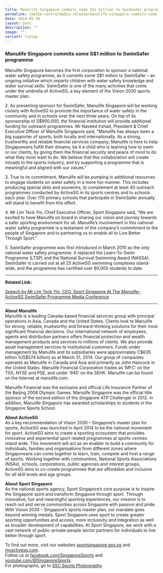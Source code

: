 ```yaml
---
title: Manulife Singapore commits some S$1 million to SwimSafer programme
permalink: /media-centre/media-release/manulife-singapore-commits-some-1-million-to-swimsafer-programme/
date: 2014-05-30
layout: post
description: ""
image: ""
variant: tiptap
---
```

<h3><strong>Manulife Singapore commits some S$1 million to SwimSafer programme</strong></h3>
<p>Manulife Singapore becomes the first corporation to sponsor a national
water safety programme, as it commits some S$1 million to SwimSafer – an
ongoing initiative which imparts children with water safety knowledge and
water survival skills. SwimSafer is one of the many activities that come
under the umbrella of ActiveSG, a key element of the Vision 2030 sports
master plan.</p>
<p>2. As presenting sponsor for SwimSafer, Manulife Singapore will be working
closely with ActiveSG to promote the importance of water safety in the
community and in schools over the next three years. On top of its sponsorship
of S$900,000, the financial institution will provide additional funding
for outreach programmes. Mr Naveed Irshad, President &amp; Chief Executive
Officer of Manulife Singapore said, “Manulife has always been a big supporter
of sports, both locally and internationally. As a strong, trustworthy and
reliable financial services company; Manulife is here to help Singaporeans
fulfill their dreams, be it a child who is learning how to swim or our
clients, by giving them the financial security and peace of mind to do
what they most want to do. We believe that this collaboration will create
inroads to the sports industry, and by supporting a programme that is meaningful
and aligned with our values.”</p>
<p>3. True to its commitment, Manulife will be pumping in additional resources
to engage students on water safety in a more fun manner. This includes
producing special skits and souvenirs, to complement at least 40 outreach
programmes conducted by ActiveSG in its sports centres and to schools each
year. Over 170 primary schools that participate in SwimSafer annually will
stand to benefit from this effort.</p>
<p>4. Mr Lim Teck Yin, Chief Executive Officer, Sport Singapore said, “We
are excited to have Manulife on board in sharing our vision and journey
towards a safer sporting environment for all. Manulife’s involvement in
this national water safety programme is a testament of the company’s commitment
to the people of Singapore and to partnering us to enable all to Live Better
Through Sport.”</p>
<p>5. SwimSafer programme was first introduced in March 2010 as the only
national water safety programme. It replaced the Learn-To-Swim Programme
(LTSP) and the National Survival Swimming Award (NASSA). SwimSafer is carried
out at all 25 ActiveSG swimming complexes island-wide, and the programme
has certified over 80,000 students to date.</p>
<hr>
<p><strong>Related Link:</strong>
</p>
<p><a href="/media-centre/speeches/speech-by-mr-lim-teck-yinmanulife-activesg-swimsafer/" rel="noopener noreferrer nofollow" target="_blank">Speech by Mr Lim Teck Yin, CEO, Sport Singapore At The Manulife-ActiveSG SwimSafer Programme Media Conference</a>
</p>
<hr>
<p><strong>About Manulife</strong>
<br>Manulife is a leading Canada-based financial services group with principal
operations in Asia, Canada and the United States. Clients look to Manulife
for strong, reliable, trustworthy and forward-thinking solutions for their
most significant financial decisions. Our international network of employees,
agents and distribution partners offers financial protection and wealth
management products and services to millions of clients. We also provide
asset management services to institutional customers. Funds under management
by Manulife and its subsidiaries were approximately C$635 billion (US$574
billion) as at March 31, 2014. Our group of companies operates as Manulife
in Canada and Asia and primarily as John Hancock in the United States.
Manulife Financial Corporation trades as ‘MFC’ on the TSX, NYSE and PSE,
and under ‘945’ on the SEHK. Manulife can be found on the Internet at manulife.com.</p>
<p>Manulife Financial was the exclusive and official Life Insurance Partner
of the Beijing 2008 Olympic Games. Manulife Singapore was the official
title sponsor of the second edition of the Singapore ATP Challenger in
2012. In addition, Manulife Singapore has awarded scholarships to students
in the Singapore Sports School.</p>
<p><strong>About ActiveSG</strong>
<br>As a key recommendation of Vision 2030 – Singapore’s master plan for sports,
ActiveSG was launched in April 2014 to be the national movement for sport.
ActiveSG aims to create a sporting ecosystem that provides innovative and
experiential sport related programmes at sports centres island wide. This
movement will act as an enabler to build a community for individuals, families
and organisations from different zones where Singaporeans can come together
to learn, train, compete and host a range of sports. Working together with
communities, National Sports Associations (NSAs), schools, corporations,
public agencies and interest groups, ActiveSG aims to co-create programmes
that are affordable and inclusive for all skill levels and age groups.</p>
<p><strong>About Sport Singapore</strong>
<br>As the national sports agency, Sport Singapore’s core purpose is to inspire
the Singapore spirit and transform Singapore through sport. Through innovative,
fun and meaningful sporting experiences, our mission is to reach out and
serve communities across Singapore with passion and pride. With Vision
2030 – Singapore’s sports master plan, our mandate goes beyond winning
medals. Sport Singapore uses sport to create greater sporting opportunities
and access, more inclusivity and integration as well as broader development
of capabilities. At Sport Singapore, we work with a vast network of public-private-people
sector partners for individuals to live better through sport.</p>
<p>To find out more, visit our websites <a href="http://www.sportsingapore.gov.sg/" rel="noopener noreferrer nofollow" target="_blank">sportsingapore.gov.sg</a> and
<a href="http://www.myactivesg.com/" rel="noopener noreferrer nofollow" target="_blank">myactivesg.com</a>.
<br>Follow us at <a href="http://www.facebook.com/SingaporeSports" rel="noopener noreferrer nofollow" target="_blank">facebook.com/SingaporeSports</a> and
<a href="https://www.youtube.com/@SingaporeSports" rel="noopener noreferrer nofollow" target="_blank">youtube.com/@SingaporeSports</a>.
<br>For photographs, go to <a href="http://www.flickr.com/ssc-sportsphotography" rel="noopener noreferrer nofollow" target="_blank">SSC Sports Photography</a>.</p>